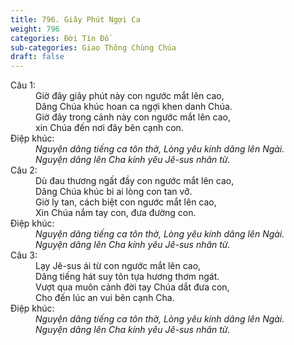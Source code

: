 ```yaml
---
title: 796. Giây Phút Ngợi Ca
weight: 796
categories: Đời Tín Đồ
sub-categories: Giao Thông Chùng Chúa
draft: false
---
```

<dl><dt>Câu 1:</dt><dd data-verse="1">Giờ đây giây phút này con ngước mắt lên cao, <br/>Dâng Chúa khúc hoan ca ngợi khen danh Chúa. <br/>Giờ đây trong cảnh này con ngước mắt lên cao, <br/>xin Chúa đến nơi đây bên cạnh con. </dd><dt>Điệp khúc:</dt><dd data-chorus="1"><em>Nguyện dâng tiếng ca tôn thờ, Lòng yêu kính dâng lên Ngài. <br/>Nguyện dâng lên Cha kính yêu Jê-sus nhân từ. </em></dd><dt>Câu 2:</dt><dd data-verse="2">Dù đau thương ngất đầy con ngước mắt lên cao, <br/>Dâng Chúa khúc bi ai lòng con tan vỡ. <br/>Giờ ly tan, cách biệt con ngước mắt lên cao, <br/>Xin Chúa nắm tay con, đưa đường con. </dd><dt>Điệp khúc:</dt><dd data-chorus="1"><em>Nguyện dâng tiếng ca tôn thờ, Lòng yêu kính dâng lên Ngài. <br/>Nguyện dâng lên Cha kính yêu Jê-sus nhân từ. </em></dd><dt>Câu 3:</dt><dd data-verse="3">Lạy Jê-sus ái từ con ngước mắt lên cao, <br/>Dâng tiếng hát suy tôn tựa hương thơm ngát. <br/>Vượt qua muôn cảnh đời tay Chúa dắt đưa con, <br/>Cho đến lúc an vui bên cạnh Cha. </dd><dt>Điệp khúc:</dt><dd data-chorus="1"><em>Nguyện dâng tiếng ca tôn thờ, Lòng yêu kính dâng lên Ngài. <br/>Nguyện dâng lên Cha kính yêu Jê-sus nhân từ. </em></dd></dl>